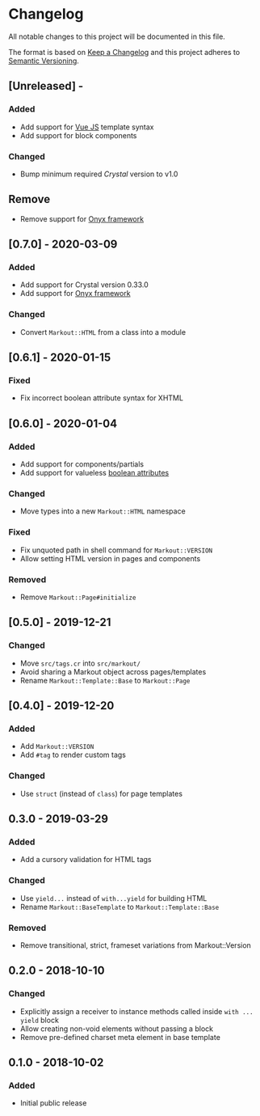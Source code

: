 # Changelog

All notable changes to this project will be documented in this file.

The format is based on [Keep a Changelog](http://keepachangelog.com/en/1.0.0/)
and this project adheres to [Semantic Versioning](http://semver.org/spec/v2.0.0.html).

## [Unreleased] - 

### Added
- Add support for [Vue JS](https://vuejs.org) template syntax
- Add support for block components

### Changed
- Bump minimum required *Crystal* version to v1.0

## Remove
- Remove support for [Onyx framework](https://onyxframework.org)

## [0.7.0] - 2020-03-09

### Added
- Add support for Crystal version 0.33.0
- Add support for [Onyx framework](https://onyxframework.org)

### Changed
- Convert `Markout::HTML` from a class into a module

## [0.6.1] - 2020-01-15

### Fixed
- Fix incorrect boolean attribute syntax for XHTML

## [0.6.0] - 2020-01-04

### Added
- Add support for components/partials
- Add support for valueless [boolean attributes](https://html.spec.whatwg.org/multipage/common-microsyntaxes.html#boolean-attributes)

### Changed
- Move types into a new `Markout::HTML` namespace

### Fixed
- Fix unquoted path in shell command for `Markout::VERSION`
- Allow setting HTML version in pages and components

### Removed
- Remove `Markout::Page#initialize`

## [0.5.0] - 2019-12-21

### Changed
- Move `src/tags.cr` into `src/markout/`
- Avoid sharing a Markout object across pages/templates
- Rename `Markout::Template::Base` to `Markout::Page`

## [0.4.0] - 2019-12-20

### Added
- Add `Markout::VERSION`
- Add `#tag` to render custom tags

### Changed
- Use `struct` (instead of `class`) for page templates

## 0.3.0 - 2019-03-29

### Added
- Add a cursory validation for HTML tags

### Changed
- Use `yield...` instead of `with...yield` for building HTML
- Rename `Markout::BaseTemplate` to `Markout::Template::Base`

### Removed
- Remove transitional, strict, frameset variations from Markout::Version

## 0.2.0 - 2018-10-10

### Changed
- Explicitly assign a receiver to instance methods called inside `with ... yield` block
- Allow creating non-void elements without passing a block
- Remove pre-defined charset meta element in base template

## 0.1.0 - 2018-10-02

### Added
- Initial public release
